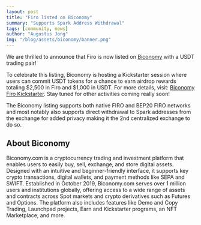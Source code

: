 ```yaml
---
layout: post
title: "Firo listed on Biconomy"
summary: "Supports Spark Address Withdrawal"
tags: [community, news]
author: "Augustus Jong"
img: "/blog/assets/biconomy/banner.png"
---
```

We are thrilled to announce that Firo is now listed on [Biconomy](https://www.biconomy.com/) with a USDT trading pair!

To celebrate this listing, Biconomy is hosting a Kickstarter session where users can commit USDT tokens for a chance to earn airdrop rewards totaling $2,500 in Firo and $1,000 in USDT.
For more details, visit: [Biconomy Firo Kickstarter](https://biconomy.zendesk.com/hc/en-us/articles/40679980919961-Biconomy-FIRO-Kickstarter-2-500-FIRO-and-1-000-USDT-Airdrops). Stay tuned for other activities coming really soon! 

The Biconomy listing supports both native FIRO and BEP20 FIRO networks and most notably also supports direct withdrawal to Spark addresses from the exchange for added privacy making it the 2nd centralized exchange to do so.

## About Biconomy

Biconomy.com is a cryptocurrency trading and investment platform that enables users to easily buy, sell, exchange, and store digital assets. Designed with an intuitive and beginner-friendly interface, it supports key crypto transactions, digital wallets, and payment methods like SEPA and SWIFT.
Established in October 2019, Biconomy.com serves over 1 million users and institutions globally, offering access to a wide range of assets and contracts across Spot markets and crypto derivatives such as Futures and Options. The platform also includes features like Demo and Copy Trading, Launchpad projects, Earn and Kickstarter programs, an NFT Marketplace, and more.
